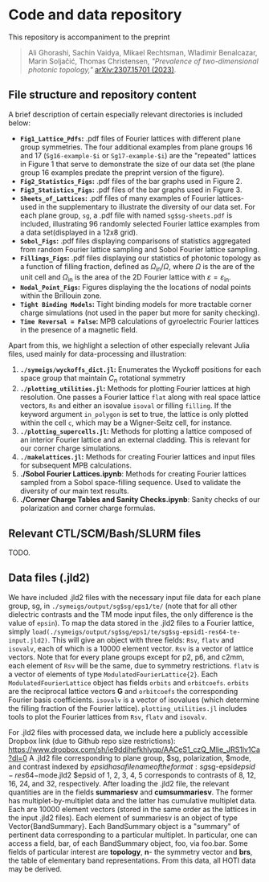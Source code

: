 # Code and data repository

This repository is accompaniment to the preprint
> Ali Ghorashi, Sachin Vaidya, Mikael Rechtsman, Wladimir Benalcazar, Marin Soljačić, Thomas Christensen, *"Prevalence of two-dimensional photonic topology,"* [arXiv:2307.15701 (2023)](https://arxiv.org/abs/2307.15701).

## File structure and repository content

A brief description of certain especially relevant directories is included below:
- **`Fig1_Lattice_Pdfs`:** .pdf files of Fourier lattices with different plane group symmetries.
The four additional examples from plane groups 16 and 17 (`Sg16-example-$i` or `Sg17-example-$i`) are the "repeated" lattices in Figure 1 that serve to demonstrate the size of our data set (the plane group 16 examples predate the preprint version of the figure).
- **`Fig2_Statistics_Figs`:** .pdf files of the bar graphs used in Figure 2.
- **`Fig3_Statistics_Figs`:** .pdf files of the bar graphs used in Figure 3.
- **`Sheets_of_Lattices`:** .pdf files of many examples of Fourier lattices- used in the supplementary to illustrate the diversity of our data set.
For each plane group, `sg`, a .pdf file with named `sg$sg-sheets.pdf` is included, illustrating 96 randomly selected Fourier lattice examples from a data set(displayed in a 12x8 grid).
- **`Sobol_Figs`:** .pdf files displaying comparisons of statistics aggregated from random Fourier lattice sampling and Sobol Fourier lattice sampling.
- **`Fillings_Figs`:** .pdf files displaying our statistics of photonic topology as a function of filling fraction, defined as $\Omega_{\text{in}}/\Omega$, where $\Omega$ is the are of the unit cell and $\Omega_{\text{in}}$ is the area of the 2D Fourier lattice with $\varepsilon = \varepsilon_{\text{in}}$.
- **`Nodal_Point_Figs`:** Figures displaying the the locations of nodal points within the Brillouin zone. 
- **`Tight Binding Models`:** Tight binding models for more tractable corner charge simulations (not used in the paper but more for sanity checking).
- **`Time Reversal = False`:** MPB calculations of gyroelectric Fourier lattices in the presence of a magnetic field.

Apart from this, we highlight a selection of other especially relevant Julia files, used mainly for data-processing and illustration:
1. **`./symeigs/wyckoffs_dict.jl`:** Enumerates the Wyckoff positions for each space group that maintain $C_n$ rotational symmetry
2. **`./plotting_utilities.jl`:** Methods for plotting Fourier lattices at high resolution. One passes a Fourier lattice `flat` along with
   real space lattice vectors, `Rs` and either an isovalue `isoval` or filling `filling`. If the keyword argument `in_polygon` is set to
   true, the lattice is only plotted within the cell `c`, which may be a Wigner-Seitz cell, for instance.
3. **`./plotting_supercells.jl`:** Methods for plotting a lattice composed of an interior Fourier lattice and an external cladding. This is relevant for
   our corner charge simulations.
4. **`./makelattices.jl`:** Methods for creating Fourier lattices and input files for subsequent MPB calculations.
5. **./Sobol Fourier Lattices.ipynb**: Methods for creating Fourier lattices sampled from a Sobol space-filling sequence. Used to validate the diversity of
   our main text results.
6. **./Corner Charge Tables and Sanity Checks.ipynb**: Sanity checks of our polarization and corner charge formulas. 


## Relevant CTL/SCM/Bash/SLURM files
TODO.

## Data files (.jld2)
We have included .jld2 files with the necessary input file data for each plane group, sg, in `./symeigs/output/sg$sg/eps1/te/`
(note that for all other dielectric contrasts and the TM mode input files, the only difference is the value of `epsin`). 
To map the data stored in the .jld2 files to a Fourier lattice, simply `load(./symeigs/output/sg$sg/eps1/te/sg$sg-epsid1-res64-te-input.jld2)`. 
This will give an object with three fields: `Rsv`, `flatv` and `isovalv`, each of which is a 10000 element vector. `Rsv` is a vector of 
lattice vectors. Note that for every plane groups except for p2, p6, and c2mm, each element of `Rsv` will be the same, due to symmetry restrictions.
`flatv` is a vector of elements of type `ModulatedFourierLattice{2}`. Each `ModulatedFourierLattice` object has fields `orbits` and `orbitcoefs`. `orbits` are the 
reciprocal lattice vectors **G** and `orbitcoefs` the corresponding Fourier basis coefficients. `isovalv` is a vector of isovalues (which determine the
filling fraction of the Fourier lattice). 
`plotting_utilities.jl` includes tools to plot the Fourier lattices from `Rsv`, `flatv` and `isovalv`.

For .jld2 files with processed data, we include here a publicly accessible Dropbox link (due to Github repo size restrictions): https://www.dropbox.com/sh/ie9ddihefkhlyqp/AACeS1_czQ_Mlje_JRS1lv1Ca?dl=0 A .jld2 file corresponding to plane group, $sg, polarization, $mode, and contrast indexed by $epsid has a file name of the format: sg$sg-epsid$epsid-res64-$mode.jld2 $epsid of 1, 2, 3, 4, 5 corresponds to contrasts of 8, 12, 16, 24, and 32, respectively. After loading the .jld2 file, the relevant quantities are in the fields **summariesv** and **cumsummariesv**. The former has multiplet-by-multiplet data and the latter has cumulative multiplet data. Each are 10000 element vectors (stored in the same order as the lattices in the input .jld2 files). Each element of summariesv is an object of type Vector{BandSummary}. Each BandSummary object is a "summary" of pertinent data corresponding to a particular multiplet. In particular, one can access a field, bar, of each BandSummary object, foo, via foo.bar. Some fields of particular interest are **topology**, **n**- the symmetry vector and **brs**, the table of elementary band representations. From this data, all HOTI data may be derived. 







